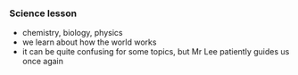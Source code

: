 ### Science lesson

- chemistry, biology, physics
- we learn about how the world works
- it can be quite confusing for some topics, but Mr Lee patiently guides us once again

